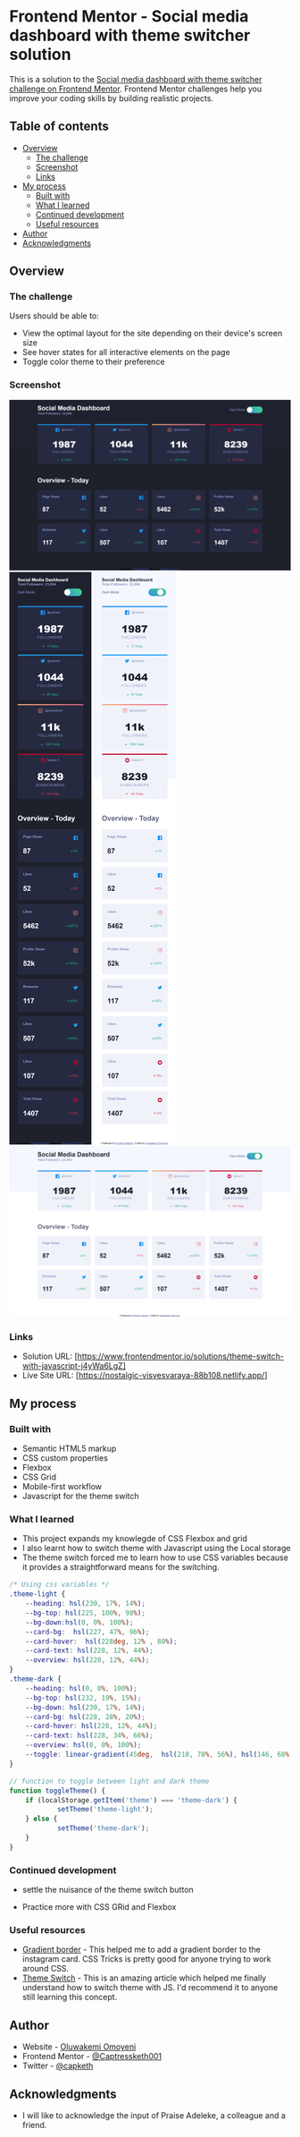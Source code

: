 # Frontend Mentor - Social media dashboard with theme switcher solution

This is a solution to the [Social media dashboard with theme switcher challenge on Frontend Mentor](https://www.frontendmentor.io/challenges/social-media-dashboard-with-theme-switcher-6oY8ozp_H). Frontend Mentor challenges help you improve your coding skills by building realistic projects. 

## Table of contents

- [Overview](#overview)
  - [The challenge](#the-challenge)
  - [Screenshot](#screenshot)
  - [Links](#links)
- [My process](#my-process)
  - [Built with](#built-with)
  - [What I learned](#what-i-learned)
  - [Continued development](#continued-development)
  - [Useful resources](#useful-resources)
- [Author](#author)
- [Acknowledgments](#acknowledgments)


## Overview

### The challenge

Users should be able to:

- View the optimal layout for the site depending on their device's screen size
- See hover states for all interactive elements on the page
- Toggle color theme to their preference

### Screenshot

![](./images/dark-1440px.png)
![](./images/dark-375px.png)
![](./images/light-375px.png)
![](./images/light-1440px.png)


### Links

- Solution URL: [https://www.frontendmentor.io/solutions/theme-switch-with-javascript-j4yWa6LgZ]
- Live Site URL: [https://nostalgic-visvesvaraya-88b108.netlify.app/]

## My process

### Built with

- Semantic HTML5 markup
- CSS custom properties
- Flexbox
- CSS Grid
- Mobile-first workflow
- Javascript for the theme switch


### What I learned

- This project expands my knowlegde of CSS Flexbox and grid 
- I also learnt how to switch theme with Javascript using the Local storage
- The theme switch forced me to learn how to use CSS variables because it provides a straightforward means for the switching.


```css
/* Using css variables */
.theme-light {
    --heading: hsl(230, 17%, 14%);
    --bg-top: hsl(225, 100%, 98%);
    --bg-down:hsl(0, 0%, 100%);
    --card-bg:  hsl(227, 47%, 96%);
    --card-hover:  hsl(228deg, 12% , 80%);
    --card-text: hsl(228, 12%, 44%);
    --overview: hsl(228, 12%, 44%);
}
.theme-dark {
    --heading: hsl(0, 0%, 100%);
    --bg-top: hsl(232, 19%, 15%);
    --bg-down: hsl(230, 17%, 14%);
    --card-bg: hsl(228, 28%, 20%);
    --card-hover: hsl(228, 12%, 44%);
    --card-text: hsl(228, 34%, 66%);
    --overview: hsl(0, 0%, 100%);
    --toggle: linear-gradient(45deg,  hsl(210, 78%, 56%), hsl(146, 68%, 55%));
}
```
```js
// function to toggle between light and dark theme
function toggleTheme() {
    if (localStorage.getItem('theme') === 'theme-dark') {
            setTheme('theme-light');
    } else {
            setTheme('theme-dark');
    }
}
```

### Continued development
- settle the nuisance of the theme switch button

- Practice more with CSS GRid and Flexbox


### Useful resources

- [Gradient border](https://css-tricks.com/gradient-borders-in-css/) - This helped me to add a gradient border to the instagram card. CSS Tricks is pretty good for anyone trying to work around CSS.
- [Theme Switch](https://medium.com/@haxzie/dark-and-light-theme-switcher-using-css-variables-and-pure-javascript-zocada-dd0059d72fa2) - This is an amazing article which helped me finally understand how to switch theme with JS. I'd recommend it to anyone still learning this concept.


## Author

- Website - [Oluwakemi Omoyeni](https://www.kemi.jwitedu.com.ng)
- Frontend Mentor - [@Captressketh001](https://www.frontendmentor.io/profile/@Captressketh001)
- Twitter - [@capketh](https://www.twitter.com/cap_keth)


## Acknowledgments

- I will like to acknowledge the input of Praise Adeleke, a colleague and a friend.

